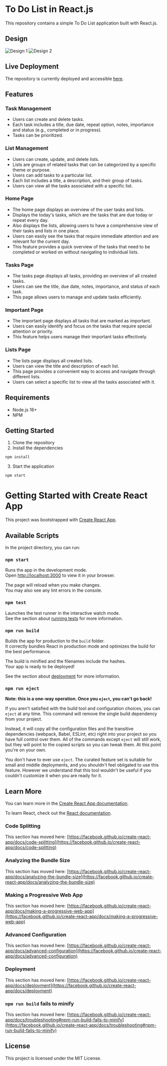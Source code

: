 # To Do List in React.js

This repository contains a simple To Do List application built with React.js.

## Design

![Design 1](/src/assets/images/design_1.png)
![Design 2](/src/assets/images/design_2.png)

## Live Deployment

The repository is currently deployed and accessible [here](htts://KuroKami022.github.io/curso-react-intro).

## Features

### Task Management

- Users can create and delete tasks.
- Each task includes a title, due date, repeat option, notes, importance and status (e.g., completed or in progress).
- Tasks can be prioritized.

### List Management

- Users can create, update, and delete lists.
- Lists are groups of related tasks that can be categorized by a specific theme or purpose.
- Users can add tasks to a particular list.
- Each list includes a title, a description, and their group of tasks.
- Users can view all the tasks associated with a specific list.

### Home Page

- The home page displays an overview of the user tasks and lists.
- Displays the today's tasks, which are the tasks that are due today or repeat every day.
- Also displays the lists, allowing users to have a comprehensive view of their tasks and lists in one place.
- Users can easily see the tasks that require immediate attention and are relevant for the current day.
- This feature provides a quick overview of the tasks that need to be completed or worked on without navigating to individual lists.

### Tasks Page

- The tasks page displays all tasks, providing an overview of all created tasks.
- Users can see the title, due date, notes, importance, and status of each task.
- This page allows users to manage and update tasks efficiently.

### Important Page

- The important page displays all tasks that are marked as important.
- Users can easily identify and focus on the tasks that require special attention or priority.
- This feature helps users manage their important tasks effectively.

### Lists Page

- The lists page displays all created lists.
- Users can view the title and description of each list.
- This page provides a convenient way to access and navigate through different lists.
- Users can select a specific list to view all the tasks associated with it.

## Requirements

- Node.js 16+
- NPM

## Getting Started

1. Clone the repository
2. Install the dependencies

```
npm install
```

3. Start the application

```
npm start
```

# Getting Started with Create React App

This project was bootstrapped with [Create React App](https://github.com/facebook/create-react-app).

## Available Scripts

In the project directory, you can run:

### `npm start`

Runs the app in the development mode.\
Open [http://localhost:3000](http://localhost:3000) to view it in your browser.

The page will reload when you make changes.\
You may also see any lint errors in the console.

### `npm test`

Launches the test runner in the interactive watch mode.\
See the section about [running tests](https://facebook.github.io/create-react-app/docs/running-tests) for more information.

### `npm run build`

Builds the app for production to the `build` folder.\
It correctly bundles React in production mode and optimizes the build for the best performance.

The build is minified and the filenames include the hashes.\
Your app is ready to be deployed!

See the section about [deployment](https://facebook.github.io/create-react-app/docs/deployment) for more information.

### `npm run eject`

**Note: this is a one-way operation. Once you `eject`, you can't go back!**

If you aren't satisfied with the build tool and configuration choices, you can `eject` at any time. This command will remove the single build dependency from your project.

Instead, it will copy all the configuration files and the transitive dependencies (webpack, Babel, ESLint, etc) right into your project so you have full control over them. All of the commands except `eject` will still work, but they will point to the copied scripts so you can tweak them. At this point you're on your own.

You don't have to ever use `eject`. The curated feature set is suitable for small and middle deployments, and you shouldn't feel obligated to use this feature. However we understand that this tool wouldn't be useful if you couldn't customize it when you are ready for it.

## Learn More

You can learn more in the [Create React App documentation](https://facebook.github.io/create-react-app/docs/getting-started).

To learn React, check out the [React documentation](https://reactjs.org/).

### Code Splitting

This section has moved here: [https://facebook.github.io/create-react-app/docs/code-splitting](https://facebook.github.io/create-react-app/docs/code-splitting)

### Analyzing the Bundle Size

This section has moved here: [https://facebook.github.io/create-react-app/docs/analyzing-the-bundle-size](https://facebook.github.io/create-react-app/docs/analyzing-the-bundle-size)

### Making a Progressive Web App

This section has moved here: [https://facebook.github.io/create-react-app/docs/making-a-progressive-web-app](https://facebook.github.io/create-react-app/docs/making-a-progressive-web-app)

### Advanced Configuration

This section has moved here: [https://facebook.github.io/create-react-app/docs/advanced-configuration](https://facebook.github.io/create-react-app/docs/advanced-configuration)

### Deployment

This section has moved here: [https://facebook.github.io/create-react-app/docs/deployment](https://facebook.github.io/create-react-app/docs/deployment)

### `npm run build` fails to minify

This section has moved here: [https://facebook.github.io/create-react-app/docs/troubleshooting#npm-run-build-fails-to-minify](https://facebook.github.io/create-react-app/docs/troubleshooting#npm-run-build-fails-to-minify)

## License

This project is licensed under the MIT License.
